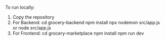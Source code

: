 To run locally:
1. Copy the repository
2. For Backend:
       cd grocery-backend
       npm install
       npx nodemon src/app.js or node src/app.js
3. For Frontend:
       cd grocery-marketplace
       npm install
       npm run dev
